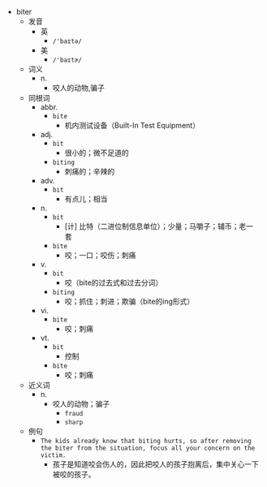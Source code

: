 - biter
  - 发音
    - 英
      - `/'baɪtə/`
    - 美
      - `/'baɪtɚ/`
  - 词义
    - n.
      - 咬人的动物,骗子
  - 同根词
    - abbr.
      - `bite`
        - 机内测试设备（Built-In Test Equipment）
    - adj.
      - `bit`
        - 很小的；微不足道的
      - `biting`
        - 刺痛的；辛辣的
    - adv.
      - `bit`
        - 有点儿；相当
    - n.
      - `bit`
        - [计] 比特（二进位制信息单位）；少量；马嚼子；辅币；老一套
      - `bite`
        - 咬；一口；咬伤；刺痛
    - v.
      - `bit`
        - 咬（bite的过去式和过去分词）
      - `biting`
        - 咬；抓住；刺进；欺骗（bite的ing形式）
    - vi.
      - `bite`
        - 咬；刺痛
    - vt.
      - `bit`
        - 控制
      - `bite`
        - 咬；刺痛
  - 近义词
    - n.
      - 咬人的动物；骗子
        - `fraud`
        - `sharp`
  - 例句
    - `The kids already know that biting hurts, so after removing the biter from the situation, focus all your concern on the victim.`
      - 孩子是知道咬会伤人的，因此把咬人的孩子抱离后，集中关心一下被咬的孩子。

